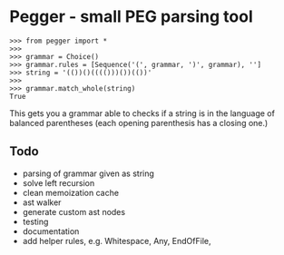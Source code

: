 # Pegger - small PEG parsing tool

    >>> from pegger import *
    >>>
    >>> grammar = Choice()
    >>> grammar.rules = [Sequence('(', grammar, ')', grammar), '']
    >>> string = '(())()(((()))())(())'
    >>>
    >>> grammar.match_whole(string)
    True

This gets you a grammar able to checks if a string is in  the language of balanced parentheses (each opening parenthesis has a closing one.)

## Todo
 - parsing of grammar given as string
 - solve left recursion
 - clean memoization cache
 - ast walker
 - generate custom ast nodes
 - testing
 - documentation
 - add helper rules, e.g. Whitespace, Any, EndOfFile,
 